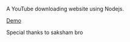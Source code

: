 A YouTube downloading website using Nodejs.

[Demo](https://chittaranjan2020youtube.herokuapp.com//)

Special thanks to saksham bro
